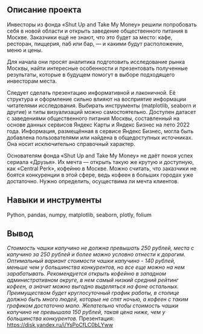 ## Описание проекта

Инвесторы из фонда «Shut Up and Take My Money» решили попробовать себя в новой области и открыть заведение общественного питания в Москве. Заказчики ещё не знают, что это будет за место: кафе, ресторан, пиццерия, паб или бар, — и какими будут расположение, меню и цены.

Для начала они просят аналитика подготовить исследование рынка Москвы, найти интересные особенности и презентовать полученные результаты, которые в будущем помогут в выборе подходящего инвесторам места.

Следует сделать презентацию информативной и лаконичной. Её структура и оформление сильно влияют на восприятие информации читателями исследования. Выбирать инструменты (matplotlib, seaborn и другие) и типы визуализаций можно самостоятельно.
Доступен датасет с заведениями общественного питания Москвы, составленный на основе данных сервисов Яндекс Карты и Яндекс Бизнес на лето 2022 года. Информация, размещённая в сервисе Яндекс Бизнес, могла быть добавлена пользователями или найдена в общедоступных источниках. Она носит исключительно справочный характер.

Основателям фонда «Shut Up and Take My Money» не даёт покоя успех сериала «Друзья». Их мечта — открыть такую же крутую и доступную, как «Central Perk», кофейню в Москве. Можно считать, что заказчики не боятся конкуренции в этой сфере, ведь кофеен в больших городах уже достаточно. Нужно определить, осуществима ли мечта клиентов.

## Навыки и инструменты

Python, pandas, numpy, matplotlib, seaborn, plotly, folium

## Вывод

*Стоимость чашки капучино не должна превышать 250 рублей, места с капучино за 250 рублей и более можно условно отнести к дорогим. Оптимальный вариант стоимости чашки капучино - 140 рублей, меньше чем у большинства конкурентов, но все еще можно на нем зарабатывать.*
*Рекомендуется открыть кофейню в западном административном округе, в нем самый низкий средний рейтинг кофеен, а значит можно выгодно выделяться на фоне остальных. Преимуществом будет круглосуточный график работы, в столице должно быть много людей, которые не спят ночью, а кофеен с таким графиком достаточно мало. Желательно чтобы стоимость чашки капучино не превышала 150 рублей, такая цена ниже, чем у большинства конкурентов.*
Презентация: https://disk.yandex.ru/i/YsPoCfLC0bLYww